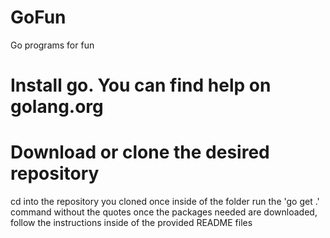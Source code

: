 # GoFun
Go programs for fun

# Install go.  You can find help on golang.org

# Download or clone the desired repository

cd into the repository you cloned
once inside of the folder run the 'go get .' command without the quotes
once the packages needed are downloaded, follow the instructions inside of the provided README files
